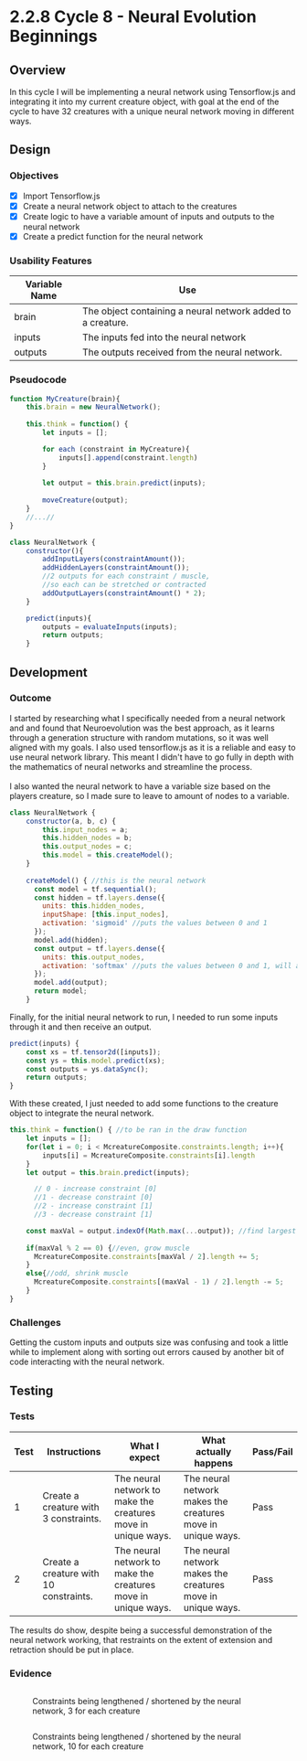 # 2.2.8 Cycle 8 - Neural Evolution Beginnings

## Overview

In this cycle I will be implementing a neural network using Tensorflow.js and integrating it into my current creature object, with goal at the end of the cycle to have 32 creatures with a unique neural network moving in different ways.

## Design

### Objectives&#x20;

* [x] Import Tensorflow.js
* [x] Create a neural network object to attach to the creatures
* [x] Create logic to have a variable amount of inputs and outputs to the neural network
* [x] Create a predict function for the neural network

### Usability Features



| Variable Name | Use                                                         |
| ------------- | ----------------------------------------------------------- |
| brain         | The object containing a neural network added to a creature. |
| inputs        | The inputs fed into the neural network                      |
| outputs       | The outputs received from the neural network.               |

### Pseudocode

```javascript
function MyCreature(brain){
    this.brain = new NeuralNetwork();
    
    this.think = function() {   
        let inputs = [];

        for each (constraint in MyCreature){
            inputs[].append(constraint.length)
        }
        
        let output = this.brain.predict(inputs);
        
        moveCreature(output);
    }   
    //...//
}

class NeuralNetwork {
    constructor(){
        addInputLayers(constraintAmount());
        addHiddenLayers(constraintAmount());
        //2 outputs for each constraint / muscle, 
        //so each can be stretched or contracted
        addOutputLayers(constraintAmount() * 2);
    }

    predict(inputs){
        outputs = evaluateInputs(inputs);
        return outputs;
    }
```

## Development

### Outcome

I started by researching what I specifically needed from a neural network and and found that Neuroevolution was the best approach, as it learns through a generation structure with random mutations, so it was well aligned with my goals. I also used tensorflow.js as it is a reliable and easy to use neural network library. This meant I didn't have to go fully in depth with the mathematics of neural networks and streamline the process.\
\
I also wanted the neural network to have a variable size based on the players creature, so I made sure to leave to amount of nodes to a variable.

```javascript
class NeuralNetwork {
    constructor(a, b, c) {
        this.input_nodes = a;
        this.hidden_nodes = b;
        this.output_nodes = c;
        this.model = this.createModel();
    }
    
    createModel() { //this is the neural network
      const model = tf.sequential();
      const hidden = tf.layers.dense({
        units: this.hidden_nodes,
        inputShape: [this.input_nodes],
        activation: 'sigmoid' //puts the values between 0 and 1
      });
      model.add(hidden);
      const output = tf.layers.dense({
        units: this.output_nodes,
        activation: 'softmax' //puts the values between 0 and 1, will all adding to 1
      });
      model.add(output);
      return model;
    }
```

Finally, for the initial neural network to run, I needed to run some inputs through it and then receive an output.

```javascript
predict(inputs) {
    const xs = tf.tensor2d([inputs]);
    const ys = this.model.predict(xs);
    const outputs = ys.dataSync();
    return outputs;
}
```

With these created, I just needed to add some functions to the creature object to integrate the neural network.

```javascript
this.think = function() { //to be ran in the draw function
    let inputs = [];
    for(let i = 0; i < McreatureComposite.constraints.length; i++){
        inputs[i] = McreatureComposite.constraints[i].length
    }
    let output = this.brain.predict(inputs);

      // 0 - increase constraint [0] 
      //1 - decrease constraint [0] 
      //2 - increase constraint [1] 
      //3 - decrease constraint [1]

    const maxVal = output.indexOf(Math.max(...output)); //find largest output
    
    if(maxVal % 2 == 0) {//even, grow muscle
      McreatureComposite.constraints[maxVal / 2].length += 5;
    }
    else{//odd, shrink muscle
      McreatureComposite.constraints[(maxVal - 1) / 2].length -= 5;
    }
}
```

### Challenges

Getting the custom inputs and outputs size was confusing and took a little while to implement along with sorting out errors caused by another bit of code interacting with the neural network.

## Testing

### Tests

| Test | Instructions                           | What I expect                                                  | What actually happens                                       | Pass/Fail |
| ---- | -------------------------------------- | -------------------------------------------------------------- | ----------------------------------------------------------- | --------- |
| 1    | Create a creature with 3 constraints.  | The neural network to  make the creatures move in unique ways. | The neural network makes the creatures move in unique ways. | Pass      |
| 2    | Create a creature with 10 constraints. | The neural network to  make the creatures move in unique ways. | The neural network makes the creatures move in unique ways. | Pass      |

The results do show, despite being a successful demonstration of the neural network working, that restraints on the extent of extension and retraction should be put in place.

### Evidence

<figure><img src="../.gitbook/assets/image (2) (4) (2).png" alt=""><figcaption><p>Constraints being lengthened / shortened by the neural network, 3 for each creature</p></figcaption></figure>

<figure><img src="../.gitbook/assets/image (5) (3) (1).png" alt=""><figcaption><p>Constraints being lengthened / shortened by the neural network, 10 for each creature</p></figcaption></figure>
